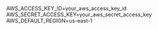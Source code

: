 AWS_ACCESS_KEY_ID=your_aws_access_key_id
AWS_SECRET_ACCESS_KEY=your_aws_secret_access_key
AWS_DEFAULT_REGION=us-east-1
